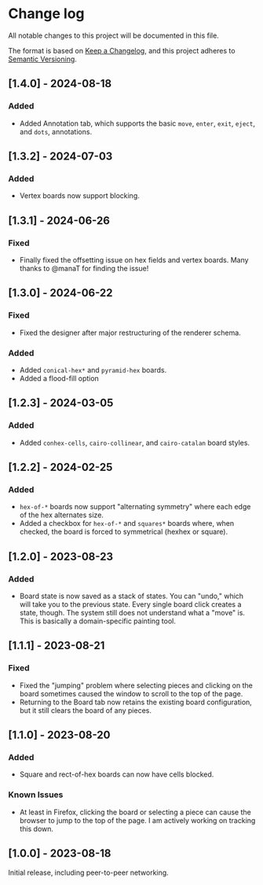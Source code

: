 # Change log

All notable changes to this project will be documented in this file.

The format is based on [Keep a Changelog](https://keepachangelog.com/en/1.0.0/),
and this project adheres to [Semantic Versioning](https://semver.org/spec/v2.0.0.html).

## [1.4.0] - 2024-08-18

### Added

-   Added Annotation tab, which supports the basic `move`, `enter`, `exit`, `eject`, and `dots`, annotations.

## [1.3.2] - 2024-07-03

### Added

-   Vertex boards now support blocking.

## [1.3.1] - 2024-06-26

### Fixed

-   Finally fixed the offsetting issue on hex fields and vertex boards. Many thanks to @manaT for finding the issue!

## [1.3.0] - 2024-06-22

### Fixed

-   Fixed the designer after major restructuring of the renderer schema.

### Added

-   Added `conical-hex*` and `pyramid-hex` boards.
-   Added a flood-fill option

## [1.2.3] - 2024-03-05

### Added

-   Added `conhex-cells`, `cairo-collinear`, and `cairo-catalan` board styles.

## [1.2.2] - 2024-02-25

### Added

-   `hex-of-*` boards now support "alternating symmetry" where each edge of the hex alternates size.
-   Added a checkbox for `hex-of-*` and `squares*` boards where, when checked, the board is forced to symmetrical (hexhex or square).

## [1.2.0] - 2023-08-23

### Added

-   Board state is now saved as a stack of states. You can "undo," which will take you to the previous state. Every single board click creates a state, though. The system still does not understand what a "move" is. This is basically a domain-specific painting tool.

## [1.1.1] - 2023-08-21

### Fixed

-   Fixed the "jumping" problem where selecting pieces and clicking on the board sometimes caused the window to scroll to the top of the page.
-   Returning to the Board tab now retains the existing board configuration, but it still clears the board of any pieces.

## [1.1.0] - 2023-08-20

### Added

-   Square and rect-of-hex boards can now have cells blocked.

### Known Issues

-   At least in Firefox, clicking the board or selecting a piece can cause the browser to jump to the top of the page. I am actively working on tracking this down.

## [1.0.0] - 2023-08-18

Initial release, including peer-to-peer networking.
